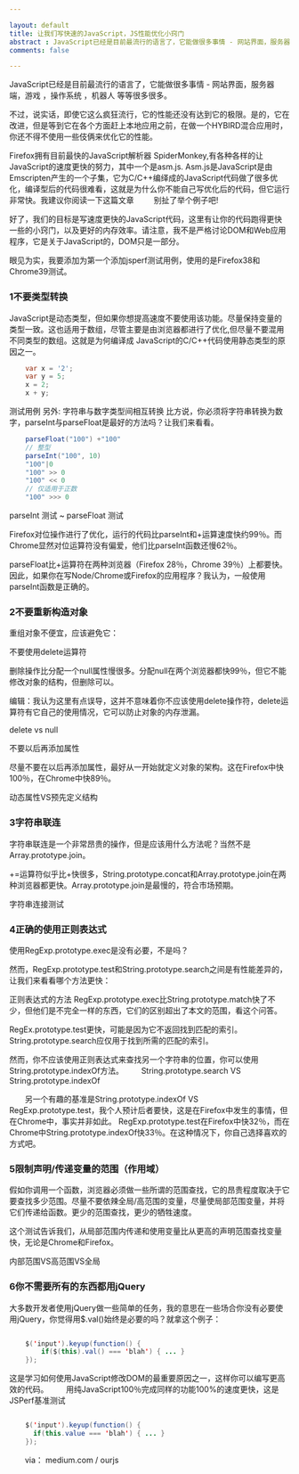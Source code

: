 ```yaml
---

layout: default
title: 让我们写快速的JavaScript，JS性能优化小窍门
abstract : JavaScript已经是目前最流行的语言了，它能做很多事情 - 网站界面，服务器端，游戏 ，操作系统 ，机器人 等等很多很多
comments: false

---
```


JavaScript已经是目前最流行的语言了，它能做很多事情 - 网站界面，服务器端，游戏 ，操作系统 ，机器人 等等很多很多。

不过，说实话，即使它这么疯狂流行，它的性能还没有达到它的极限。是的，它在改进，但是等到它在各个方面赶上本地应用之前，在做一个HYBIRD混合应用时，你还不得不使用一些伎俩来优化它的性能。

Firefox拥有目前最快的JavaScript解析器 SpiderMonkey,有各种各样的让JavaScript的速度更快的努力，其中一个是asm.js. Asm.js是JavaScript是由Emscripten产生的一个子集，它为C/C++编绎成的JavaScript代码做了很多优化，编译型后的代码很难看，这就是为什么你不能自己写优化后的代码，但它运行非常快。我建议你阅读一下这篇文章
　　
别扯了举个例子吧!

好了，我们的目标是写速度更快的JavaScript代码，这里有让你的代码跑得更快一些的小窍门，以及更好的内存效率。请注意，我不是严格讨论DOM和Web应用程序，它是关于JavaScript的，DOM只是一部分。

眼见为实，我要添加为第一个添加jsperf测试用例，使用的是Firefox38和Chrome39测试。

### 1不要类型转换
JavaScript是动态类型，但如果你想提高速度不要使用该功能。尽量保持变量的类型一致。这也适用于数组，尽管主要是由浏览器都进行了优化,但尽量不要混用不同类型的数组。这就是为何编译成 
JavaScript的C/C++代码使用静态类型的原因之一。

```java
	var x = '2';
	var y = 5;
	x = 2;
	x + y;
```

测试用例
另外: 字符串与数字类型间相互转换
比方说，你必须将字符串转换为数字，parseInt与parseFloat是最好的方法吗？让我们来看看。

```java
	parseFloat("100") +"100"	
	// 整型
	parseInt("100", 10)
	"100"|0
	"100" >> 0
	"100" << 0
	// 仅适用于正数
	"100" >>> 0

```

parseInt 测试  ~ parseFloat 测试

Firefox对位操作进行了优化，运行的代码比parseInt和+运算速度快约99％。而Chrome显然对位运算符没有偏爱，他们比parseInt函数还慢62％。

parseFloat比+运算符在两种浏览器（Firefox 28％，Chrome 39％）上都要快。
因此，如果你在写Node/Chrome或Firefox的应用程序？我认为，一般使用parseInt函数是正确的。

### 2不要重新构造对象

重组对象不便宜，应该避免它：

不要使用delete运算符

删除操作比分配一个null属性慢很多。分配null在两个浏览器都快99％，但它不能修改对象的结构，但删除可以。

编辑：我认为这里有点误导，这并不意味着你不应该使用delete操作符，delete运算符有它自己的使用情况，它可以防止对象的内存泄漏。

delete vs null

不要以后再添加属性

尽量不要在以后再添加属性，最好从一开始就定义对象的架构。这在Firefox中快100％，在Chrome中快89％。

动态属性VS预先定义结构
　　
### 3字符串联连


字符串联连是一个非常昂贵的操作，但是应该用什么方法呢？当然不是Array.prototype.join。

+=运算符似乎比+快很多，String.prototype.concat和Array.prototype.join在两种浏览器都更快。Array.prototype.join是最慢的，符合市场预期。

字符串连接测试

### 4正确的使用正则表达式

使用RegExp.prototype.exec是没有必要，不是吗？

然而，RegExp.prototype.test和String.prototype.search之间是有性能差异的，让我们来看看哪个方法更快：

正则表达式的方法
RegExp.prototype.exec比String.prototype.match快了不少，但他们是不完全一样的东西，它们的区别超出了本文的范围，看这个问答。

RegEx.prototype.test更快，可能是因为它不返回找到匹配的索引。 
String.prototype.search应仅用于找到所需的匹配的索引。

然而，你不应该使用正则表达式来查找另一个字符串的位置，你可以使用  String.prototype.indexOf方法。
　　String.prototype.search 
VS String.prototype.indexOf

　　另一个有趣的基准是String.prototype.indexOf 
VS RegExp.prototype.test，我个人预计后者要快，这是在Firefox中发生的事情，但在Chrome中，事实并非如此。 
RegExp.prototype.test在Firefox中快32％，而在Chrome中String.prototype.indexOf快33％。在这种情况下，你自己选择喜欢的方式吧。

### 5限制声明/传递变量的范围（作用域）

假如你调用一个函数，浏览器必须做一些所谓的范围查找，它的昂贵程度取决于它要查找多少范围。尽量不要依辣全局/高范围的变量，尽量使局部范围变量，并将它们传递给函数。更少的范围查找，更少的牺牲速度。

这个测试告诉我们，从局部范围内传递和使用变量比从更高的声明范围查找变量快，无论是Chrome和Firefox。

内部范围VS高范围VS全局

### 6你不需要所有的东西都用jQuery

大多数开发者使用jQuery做一些简单的任务，我的意思在一些场合你没有必要使用jQuery，你觉得用$.val()始终是必要的吗？就拿这个例子：

```java

	$('input').keyup(function() {
	    if($(this).val() === 'blah') { ... }
	});

```

这是学习如何使用JavaScript修改DOM的最重要原因之一，这样你可以编写更高效的代码。
　　用纯JavaScript100％完成同样的功能100%的速度更快，这是JSPerf基准测试

```java

	$('input').keyup(function() {
	  if(this.value === 'blah') { ... }
	});

````
　　via： medium.com / ourjs